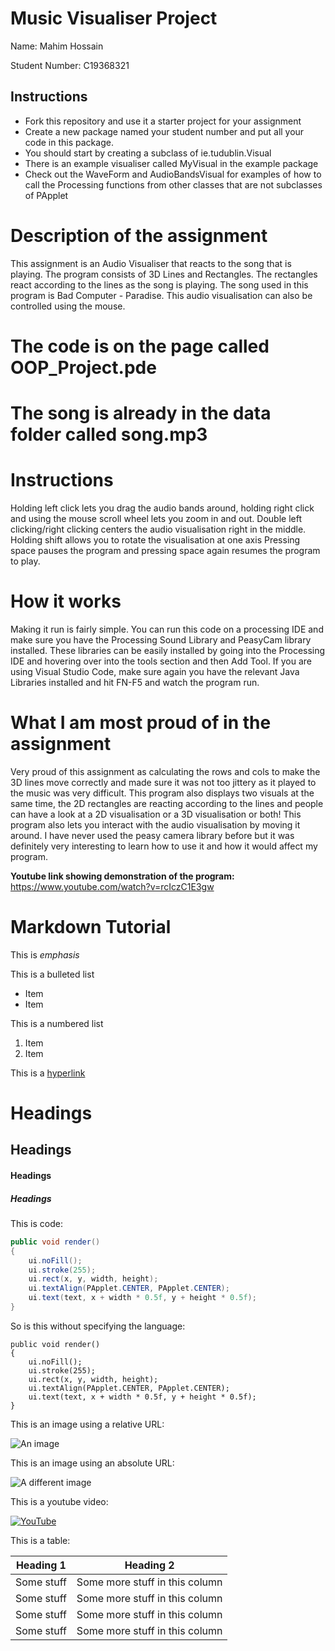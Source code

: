 # Music Visualiser Project

Name: Mahim Hossain

Student Number: C19368321

## Instructions
- Fork this repository and use it a starter project for your assignment
- Create a new package named your student number and put all your code in this package.
- You should start by creating a subclass of ie.tudublin.Visual
- There is an example visualiser called MyVisual in the example package
- Check out the WaveForm and AudioBandsVisual for examples of how to call the Processing functions from other classes that are not subclasses of PApplet

# Description of the assignment
This assignment is an Audio Visualiser that reacts to the song that is playing. The program
consists of 3D Lines and Rectangles. The rectangles react according to the lines as the song
is playing. The song used in this program is Bad Computer - Paradise. This audio
visualisation can also be controlled using the mouse.
# The code is on the page called OOP_Project.pde
# The song is already in the data folder called song.mp3

# Instructions
Holding left click lets you drag the audio bands around, holding right click and using the mouse scroll wheel lets you zoom in and out.
Double left clicking/right clicking centers the audio visualisation right in the middle.
Holding shift allows you to rotate the visualisation at one axis
Pressing space pauses the program and pressing space again resumes the program to play.

# How it works
Making it run is fairly simple. You can run this code on a processing IDE and make sure you have
the Processing Sound Library and PeasyCam library installed. These libraries can be easily
installed by going into the Processing IDE and hovering over into the tools section and then
Add Tool. If you are using Visual Studio Code, make sure again you have the relevant Java Libraries
installed and hit FN-F5 and watch the program run.

# What I am most proud of in the assignment
Very proud of this assignment as calculating the rows and cols to make the 3D lines move correctly
and made sure it was not too jittery as it played to the music was very difficult. This program
also displays two visuals at the same time, the 2D rectangles are reacting according to the lines
and people can have a look at a 2D visualisation or a 3D visualisation or both! This program
also lets you interact with the audio visualisation by moving it around. I have never used
the peasy camera library before but it was definitely very interesting to learn how to use it
and how it would affect my program.

**Youtube link showing demonstration of the program:** https://www.youtube.com/watch?v=rcIczC1E3gw



# Markdown Tutorial

This is *emphasis*

This is a bulleted list

- Item
- Item

This is a numbered list

1. Item
1. Item

This is a [hyperlink](http://bryanduggan.org)

# Headings
## Headings
#### Headings
##### Headings

This is code:

```Java
public void render()
{
	ui.noFill();
	ui.stroke(255);
	ui.rect(x, y, width, height);
	ui.textAlign(PApplet.CENTER, PApplet.CENTER);
	ui.text(text, x + width * 0.5f, y + height * 0.5f);
}
```

So is this without specifying the language:

```
public void render()
{
	ui.noFill();
	ui.stroke(255);
	ui.rect(x, y, width, height);
	ui.textAlign(PApplet.CENTER, PApplet.CENTER);
	ui.text(text, x + width * 0.5f, y + height * 0.5f);
}
```

This is an image using a relative URL:

![An image](images/p8.png)

This is an image using an absolute URL:

![A different image](https://bryanduggandotorg.files.wordpress.com/2019/02/infinite-forms-00045.png?w=595&h=&zoom=2)

This is a youtube video:

[![YouTube](http://img.youtube.com/vi/J2kHSSFA4NU/0.jpg)](https://www.youtube.com/watch?v=J2kHSSFA4NU)

This is a table:

| Heading 1 | Heading 2 |
|-----------|-----------|
|Some stuff | Some more stuff in this column |
|Some stuff | Some more stuff in this column |
|Some stuff | Some more stuff in this column |
|Some stuff | Some more stuff in this column |

